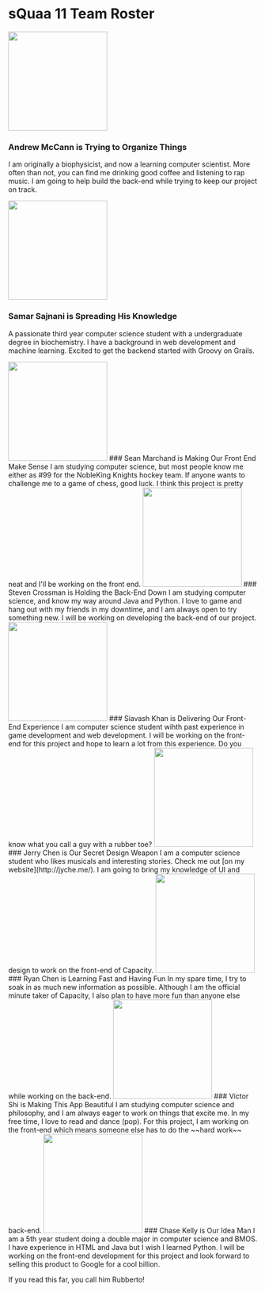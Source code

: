 # sQuaa 11 Team Roster

<img src="http://i.imgur.com/JyGmuVL.jpg" width="200" height="200" />

### Andrew McCann is Trying to Organize Things
I am originally a biophysicist, and now a learning computer scientist. More often than not, you can find me drinking good coffee and listening to rap music. I am going to help build the back-end while trying to keep our project on track.

<img src="" width="200" height="200" />

### Samar Sajnani is Spreading His Knowledge
A passionate third year computer science student with a undergraduate degree in biochemistry. I have a background in web development and machine learning. Excited to get the backend started with Groovy on Grails.

<img src="https://github.com/ssajnani/Capacity/blob/master/docs/pics/sean.png" width="200" height="200" />
### Sean Marchand is Making Our Front End Make Sense
I am studying computer science, but most people know me either as #99 for the NobleKing Knights hockey team. If anyone wants to challenge me to a game of chess, good luck. I think this project is pretty neat and I'll be working on the front end. 

<img src="https://github.com/ssajnani/Capacity/blob/master/docs/pics/steven.jpg" width="200" height="200" />
### Steven Crossman is Holding the Back-End Down
I am studying computer science, and know my way around Java and Python. I love to game and hang out with my friends in my downtime, and I am always open to try something new. I will be working on developing the back-end of our project.

<img src="https://github.com/ssajnani/Capacity/blob/master/docs/pics/siavash.jpg" width="200" height="200" />
### Siavash Khan is Delivering Our Front-End Experience
I am computer science student wihth past experience in game development and web development. I will be working on the front-end for this project and hope to learn a lot from this experience. Do you know what you call a guy with a rubber toe?

<img src="http://i.imgur.com/joaVkL7.jpg" width="200" height="200" />
### Jerry Chen is Our Secret Design Weapon
I am a computer science student who likes musicals and interesting stories. Check me out [on my website](http://jyche.me/). I am going to bring my knowledge of UI and design to work on the front-end of Capacity.

<img src="https://github.com/ssajnani/Capacity/blob/master/docs/pics/ryan.jpg" width="200" height="200" />
### Ryan Chen is Learning Fast and Having Fun
In my spare time, I try to soak in as much new information as possible. Although I am the official minute taker of Capacity, I also plan to have more fun than anyone else while working on the back-end.

<img src="https://github.com/ssajnani/Capacity/blob/master/docs/pics/victor.jpg" width="200" height="200" />
### Victor Shi is Making This App Beautiful
I am studying computer science and philosophy, and I am always eager to work on things that excite me. In my free time, I love to read and dance (pop). For this project, I am working on the front-end which means someone else has to do the ~~hard work~~ back-end.

<img src="https://github.com/ssajnani/Capacity/blob/master/docs/pics/chase.jpg" width="200" height="200" />
### Chase Kelly is Our Idea Man
I am a 5th year student doing a double major in computer science and BMOS. I have experience in HTML and Java but I wish I learned Python. I will be working on the front-end development for this project and look forward to selling this product to Google for a cool billion.




If you read this far, you call him Rubberto!